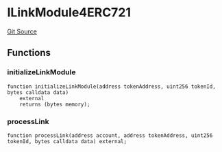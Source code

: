 # ILinkModule4ERC721
[Git Source](https://github.com/Crossbell-Box/Crossbell-Contracts/blob/d7461dc986f92c02778fae6c468f62f2db6d2f91/contracts/interfaces/ILinkModule4ERC721.sol)


## Functions
### initializeLinkModule


```solidity
function initializeLinkModule(address tokenAddress, uint256 tokenId, bytes calldata data)
    external
    returns (bytes memory);
```

### processLink


```solidity
function processLink(address account, address tokenAddress, uint256 tokenId, bytes calldata data) external;
```


